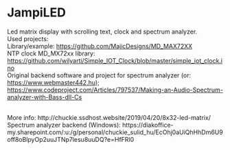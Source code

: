 # JampiLED
Led matrix display with scrolling text, clock and spectrum analyzer.<br>
Used projects:<br>
  Library/example: https://github.com/MajicDesigns/MD_MAX72XX <br>
  NTP clock MD_MX72xx library: https://github.com/wilyarti/Simple_IOT_Clock/blob/master/simple_iot_clock.ino <br>
  Original backend software and project for spectrum analyzer (or: https://www.webmaster442.hu); https://www.codeproject.com/Articles/797537/Making-an-Audio-Spectrum-analyzer-with-Bass-dll-Cs <br>
    
<br>   
More info: http://chuckie.ssdhost.website/2019/04/20/8x32-led-matrix/<br>
Spectrum analyzer backend (Windows): https://diakoffice-my.sharepoint.com/:u:/g/personal/chuckie_sulid_hu/EcOhj0aUiQhHhDm6U9off8oBlpyOp2uuJTNp7lesu8uuDQ?e=HfFRl0
